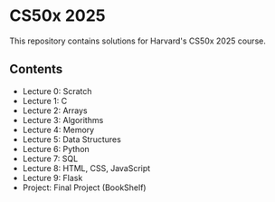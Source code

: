 # CS50x 2025

This repository contains solutions for Harvard's CS50x 2025 course.

## Contents

- Lecture 0: Scratch
- Lecture 1: C
- Lecture 2: Arrays
- Lecture 3: Algorithms
- Lecture 4: Memory
- Lecture 5: Data Structures
- Lecture 6: Python
- Lecture 7: SQL
- Lecture 8: HTML, CSS, JavaScript
- Lecture 9: Flask
- Project: Final Project (BookShelf)
